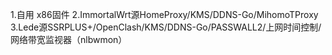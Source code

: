 1.自用 x86固件
2.ImmortalWrt源HomeProxy/KMS/DDNS-Go/MihomoTProxy
3.Lede源SSRPLUS+/OpenClash/KMS/DDNS-Go/PASSWALL2/上网时间控制/网络带宽监视器（nlbwmon）
